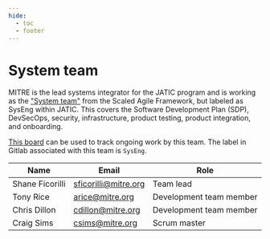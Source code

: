 ```yaml
---
hide:
  - toc
  - footer
---
```


# System team

MITRE is the lead systems integrator for the JATIC program and is working as the ["System team"](https://scaledagileframework.com/system-team/) from the Scaled Agile Framework, but labeled as SysEng within JATIC. This covers the Software Development Plan (SDP), DevSecOps, security, infrastructure, product testing, product integration, and onboarding. 

[This board](https://gitlab.jatic.net/groups/jatic/-/boards/51?label_name[]=SysEng) can be used to track ongoing work by this team. The label in Gitlab associated with this team is `SysEng`.

| Name | Email | Role |
| ---- | ----- | ---- |
| Shane Ficorilli | sficorilli@mitre.org | Team lead |
| Tony Rice | arice@mitre.org | Development team member |
| Chris Dillon | cdillon@mitre.org | Development team member |
| Craig Sims | csims@mitre.org | Scrum master |
